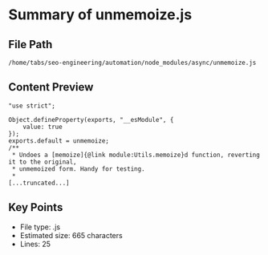 # Summary of unmemoize.js
  
## File Path
`/home/tabs/seo-engineering/automation/node_modules/async/unmemoize.js`

## Content Preview
```
"use strict";

Object.defineProperty(exports, "__esModule", {
    value: true
});
exports.default = unmemoize;
/**
 * Undoes a [memoize]{@link module:Utils.memoize}d function, reverting it to the original,
 * unmemoized form. Handy for testing.
 *
[...truncated...]
```

## Key Points
- File type: .js
- Estimated size: 665 characters
- Lines: 25
